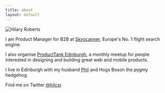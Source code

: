 ```yaml
---
title: about
layout: default
---
```


![Hilary Roberts](http://www.startupsummit2012.com/images/speakers/hilary_roberts.png)

I am Product Manager for B2B at [Skyscanner](http://www.skyscanner.net), Europe's No. 1 flight search engine.

I also organise [ProductTank Edinburgh](http://www.meetup.com/ProductTank-Edinburgh/), a monthly meetup for people interested in designing and building great web and mobile products.

I live in Edinburgh with my husband [Phil](http://twitter.com/philip_roberts) and Hogs Boson the pygmy hedgehog.

Find me on Twitter [@hilcsr](http://twitter.com/hilcsr).

